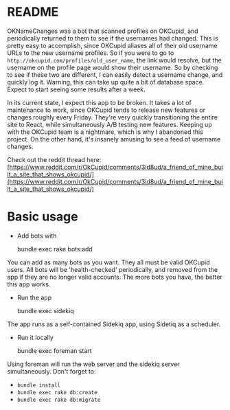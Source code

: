 # README

OKNameChanges was a bot that scanned profiles on OKCupid, and periodically returned to them to see if the usernames had changed. This is pretty easy to accomplish, since OKCupid aliases all of their old username URLs to the new username profiles. So if you were to go to `http://okcupid.com/profiles/old_user_name`, the link would resolve, but the username on the profile page would show their username. So by checking to see if these two are different, I can easily detect a username change,
and quickly log it. Warning, this can take up quite a bit of database space. Expect to start seeing some results after a week.

In its current state, I expect this app to be broken. It takes a lot of maintenance to work, since OKCupid tends to release new features or changes roughly every Friday. They're very quickly transitioning the entire site to React, while simultaneously A/B testing new features. Keeping up with the OKCupid team is a nightmare, which is why I abandoned this project. On the other hand, it's insanely amusing to see a feed of username changes. 

Check out the reddit thread here: 
[https://www.reddit.com/r/OkCupid/comments/3id8ud/a_friend_of_mine_built_a_site_that_shows_okcupid/](https://www.reddit.com/r/OkCupid/comments/3id8ud/a_friend_of_mine_built_a_site_that_shows_okcupid/)

Basic usage
===========

- Add bots with

    bundle exec rake bots:add

You can add as many bots as you want. They all must be valid OKCupid users. All bots will be 'health-checked' periodically, and removed from the app if they are no longer valid accounts.
The more bots you have, the better this app works.

- Run the app

    bundle exec sidekiq

The app runs as a self-contained Sidekiq app, using Sidetiq as a scheduler. 

- Run it locally

    bundle exec foreman start

Using foreman will run the web server and the sidekiq server simultaneously. Don't forget to:

- `bundle install`
- `bundle exec rake db:create`
- `bundle exec rake db:migrate`

